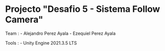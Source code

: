# Projecto "Desafio 5 - Sistema Follow Camera"

Team : 
    - Alejandro Perez Ayala
    - Ezequiel Perez Ayala

Tools : 
    - Unity Engine 2021.3.5 LTS